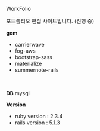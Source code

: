 WorkFolio

포트폴리오 편집 사이트입니다. (진행 중)

**gem**
* carrierwave
* fog-aws
* bootstrap-sass
* materialize
* summernote-rails 

<br/>

**DB**
mysql <br/>

**Version**
* ruby version : 2.3.4
* rails version : 5.1.3